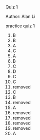 Quiz 1 

Author: Alan Li

practice quiz 1

1. B
2. B
3. A
4. C
5. A
6. B
7. C
8. D
9. C
10. C
11. removed
12. C
13. B
14. removed
15. A
16. removed
17. removed
18. removed
19. removed
20. A
